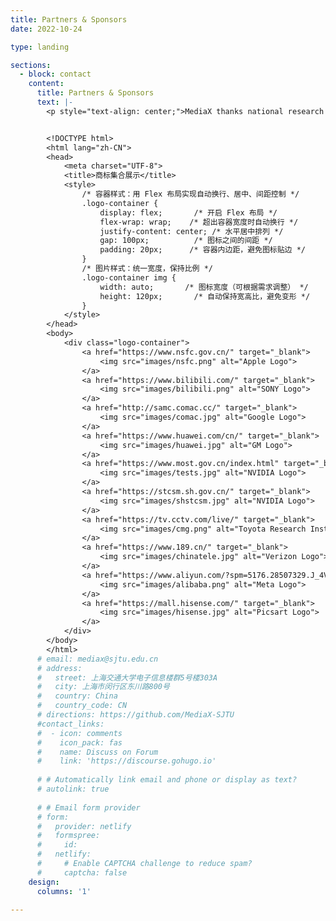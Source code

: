 ```yaml
---
title: Partners & Sponsors
date: 2022-10-24

type: landing

sections:
  - block: contact
    content:
      title: Partners & Sponsors
      text: |-
        <p style="text-align: center;">MediaX thanks national research programs and our industrial partners for their support.</p>


        <!DOCTYPE html>
        <html lang="zh-CN">
        <head>
            <meta charset="UTF-8">
            <title>商标集合展示</title>
            <style>
                /* 容器样式：用 Flex 布局实现自动换行、居中、间距控制 */
                .logo-container {
                    display: flex;       /* 开启 Flex 布局 */
                    flex-wrap: wrap;    /* 超出容器宽度时自动换行 */
                    justify-content: center; /* 水平居中排列 */
                    gap: 100px;          /* 图标之间的间距 */
                    padding: 20px;      /* 容器内边距，避免图标贴边 */
                }
                /* 图片样式：统一宽度，保持比例 */
                .logo-container img {
                    width: auto;       /* 图标宽度（可根据需求调整） */
                    height: 120px;       /* 自动保持宽高比，避免变形 */
                }
            </style>
        </head>
        <body>
            <div class="logo-container">
                <a href="https://www.nsfc.gov.cn/" target="_blank">
                    <img src="images/nsfc.png" alt="Apple Logo">
                </a>
                <a href="https://www.bilibili.com/" target="_blank">
                    <img src="images/bilibili.png" alt="SONY Logo">
                </a>
                <a href="http://samc.comac.cc/" target="_blank">
                    <img src="images/comac.jpg" alt="Google Logo">
                </a>
                <a href="https://www.huawei.com/cn/" target="_blank">
                    <img src="images/huawei.jpg" alt="GM Logo">
                </a>
                <a href="https://www.most.gov.cn/index.html" target="_blank">
                    <img src="images/tests.jpg" alt="NVIDIA Logo">
                </a>
                <a href="https://stcsm.sh.gov.cn/" target="_blank">
                    <img src="images/shstcsm.jpg" alt="NVIDIA Logo">
                </a>
                <a href="https://tv.cctv.com/live/" target="_blank">
                    <img src="images/cmg.png" alt="Toyota Research Institute Logo">
                </a>
                <a href="https://www.189.cn/" target="_blank">
                    <img src="images/chinatele.jpg" alt="Verizon Logo">
                </a>
                <a href="https://www.aliyun.com/?spm=5176.28507329.J_4VYgf18xNlTAyFFbOuOQe.d_logo.f8032868b1cDqr" target="_blank">
                    <img src="images/alibaba.png" alt="Meta Logo">
                </a>
                <a href="https://mall.hisense.com/" target="_blank">
                    <img src="images/hisense.jpg" alt="Picsart Logo">
                </a> 
            </div>
        </body>
        </html>
      # email: mediax@sjtu.edu.cn
      # address:
      #   street: 上海交通大学电子信息楼群5号楼303A
      #   city: 上海市闵行区东川路800号
      #   country: China
      #   country_code: CN
      # directions: https://github.com/MediaX-SJTU
      #contact_links:
      #  - icon: comments
      #    icon_pack: fas
      #    name: Discuss on Forum
      #    link: 'https://discourse.gohugo.io'
    
      # # Automatically link email and phone or display as text?
      # autolink: true
    
      # # Email form provider
      # form:
      #   provider: netlify
      #   formspree:
      #     id:
      #   netlify:
      #     # Enable CAPTCHA challenge to reduce spam?
      #     captcha: false
    design:
      columns: '1'

---
```

